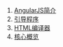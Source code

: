 1. [AngularJS简介](http://www.angularjs.cn/docs/developer/328.html "AngularJS开发指南01：AngularJS简介")
2. [引导程序](http://www.angularjs.cn/docs/developer/341.html "AngularJS开发指南02：引导程序")
3. [HTML编译器](http://www.angularjs.cn/docs/developer/403.html "AngularJS开发指南03：HTML编译器")
4. [核心概览](http://www.angularjs.cn/docs/developer/452.html "AngularJS开发指南04：核心概览")

